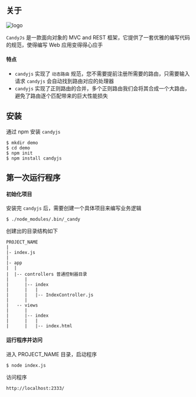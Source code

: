 ## 关于

![logo](../candy.png)

`CandyJs` 是一款面向对象的 MVC and REST 框架，它提供了一套优雅的编写代码的规范，使得编写 Web 应用变得得心应手

#### 特点

+ `candyjs` 实现了 `动态路由` 规范，您不需要提前注册所需要的路由，只需要输入请求 `candyjs` 会自动找到路由对应的处理器
+ `candyjs` 实现了正则路由的合并，多个正则路由我们会将其合成一个大路由，避免了路由逐个匹配带来的巨大性能损失

## 安装

通过 npm 安装 `candyjs`

```shell
$ mkdir demo
$ cd demo
$ npm init
$ npm install candyjs
```

## 第一次运行程序

#### 初始化项目

安装完 `candyjs` 后，需要创建一个具体项目来编写业务逻辑

```shell
$ ./node_modules/.bin/_candy
```

创建出的目录结构如下

```
PROJECT_NAME
|
|- index.js
|
|- app
|  |
|  |-- controllers 普通控制器目录
|      |
|      |-- index
|      |   |
|      |   |-- IndexController.js
|      |
|   -- views
|      |
|      |-- index
|      |   |
|      |   |-- index.html
```

#### 运行程序并访问

进入 PROJECT_NAME 目录，启动程序

```shell
$ node index.js
```

访问程序

```
http://localhost:2333/
```
